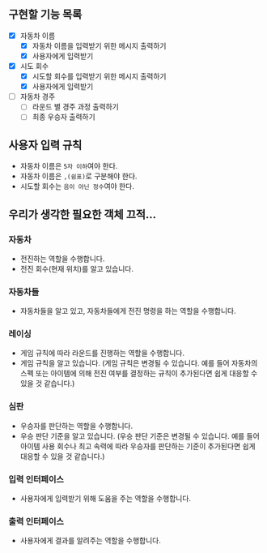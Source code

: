 ## 구현할 기능 목록

- [x] 자동차 이름
  - [x] 자동차 이름을 입력받기 위한 메시지 출력하기
  - [x] 사용자에게 입력받기
- [x] 시도 회수
  - [x] 시도할 회수를 입력받기 위한 메시지 출력하기
  - [x] 사용자에게 입력받기
- [ ] 자동차 경주
  - [ ] 라운드 별 경주 과정 출력하기
  - [ ] 최종 우승자 출력하기

## 사용자 입력 규칙

- 자동차 이름은 `5자 이하`여야 한다.
- 자동차 이름은 `,(쉼표)`로 구분해야 한다.
- 시도할 회수는 `음이 아닌 정수`여야 한다.

## 우리가 생각한 필요한 객체 끄적...

### 자동차

- 전진하는 역할을 수행합니다.
- 전진 회수(현재 위치)를 알고 있습니다.

### 자동차들

- 자동차들을 알고 있고, 자동차들에게 전진 명령을 하는 역할을 수행합니다.

### 레이싱

- 게임 규칙에 따라 라운드를 진행하는 역할을 수행합니다.
- 게임 규칙을 알고 있습니다.
  (게임 규칙은 변경될 수 있습니다. 예를 들어 자동차의 스펙 또는 아이템에 의해 전진 여부를 결정하는 규칙이 추가된다면 쉽게 대응할 수 있을 것 같습니다.)

### 심판

- 우승자를 판단하는 역할을 수행합니다.
- 우승 판단 기준을 알고 있습니다.
  (우승 판단 기준은 변경될 수 있습니다. 예를 들어 아이템 사용 회수나 최고 속력에 따라 우승자를 판단하는 기준이 추가된다면 쉽게 대응할 수 있을 것 같습니다.)

### 입력 인터페이스

- 사용자에게 입력받기 위해 도움을 주는 역할을 수행합니다.

### 출력 인터페이스

- 사용자에게 결과를 알려주는 역할을 수행합니다.